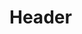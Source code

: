 <!-- TITLE: Blazing Arrow -->
<!-- SUBTITLE: Fire an enchanted blazing arrow at your target, dealing damage intitially as well as over time. -->

# Header